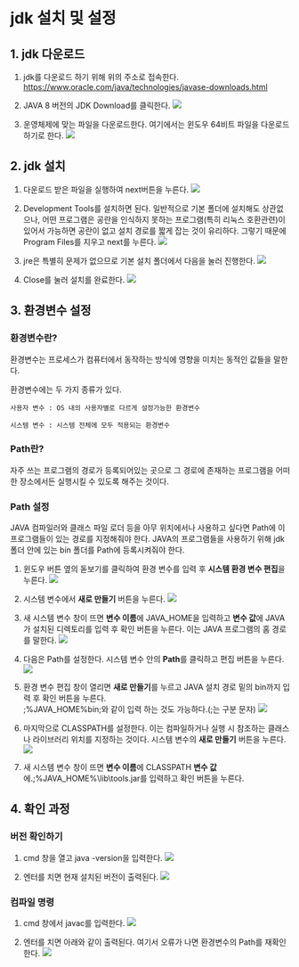 # jdk 설치 및 설정
## 1. jdk 다운로드
1. jdk를 다운로드 하기 위해 위의 주소로 접속한다.
https://www.oracle.com/java/technologies/javase-downloads.html      


2. JAVA 8 버전의 JDK Download를 클릭한다. 
<img src="https://user-images.githubusercontent.com/53217674/76597691-70a0f680-6544-11ea-80f0-d6a42056736c.png"></img><br/>


3. 운영체제에 맞는 파일을 다운로드한다. 여기에서는 윈도우 64비트 파일을 다운로드하기로 한다.
<img src="https://user-images.githubusercontent.com/53217674/76597693-71398d00-6544-11ea-8cba-c27bb1f97a3f.png"></img><br/>


## 2. jdk 설치
1. 다운로드 받은 파일을 실행하여 next버튼을 누른다. 
<img src="https://user-images.githubusercontent.com/53217674/76597696-71d22380-6544-11ea-9d39-26932e20174e.png"></img><br/>

2. Development Tools를 설치하면 된다. 일반적으로 기본 폴더에 설치해도 상관없으나, 어떤 프로그램은 공란을 인식하지 못하는 프로그램(특히 리눅스 호환관련)이 있어서 가능하면 공란이 없고 설치 경로를 짧게 잡는 것이 유리하다. 그렇기 때문에 Program Files를 지우고 next를 누른다.
<img src=https://user-images.githubusercontent.com/53217674/76597697-71d22380-6544-11ea-8a0d-2a80365ce526.png></img><br/>

3. jre은 특별히 문제가 없으므로 기본 설치 폴더에서 다음을 눌러 진행한다.
<img src="https://user-images.githubusercontent.com/53217674/76597698-726aba00-6544-11ea-86c0-86abc09d73f0.png"></img><br/>

4. Close를 눌러 설치를 완료한다.
<img src="https://user-images.githubusercontent.com/53217674/76597702-73035080-6544-11ea-979c-02ee8f4a4c1d.png"></img><br/>


## 3. 환경변수 설정
### 환경변수란?
환경변수는 프로세스가 컴퓨터에서 동작하는 방식에 영향을 미치는 동적인 값들을 말한다.            

환경변수에는 두 가지 종류가 있다.
```
사용자 변수 : OS 내의 사용자별로 다르게 설정가능한 환경변수

시스템 변수 : 시스템 전체에 모두 적용되는 환경변수
```

### Path란?
자주 쓰는 프로그램의 경로가 등록되어있는 곳으로 그 경로에 존재하는 프로그램을 어떠한 장소에서든 실행시킬 수 있도록 해주는 것이다.

### Path 설정
JAVA 컴파일러와 클래스 파일 로더 등을 아무 위치에서나 사용하고 싶다면 Path에 이 프로그램들이 있는 경로를 지정해줘야 한다.
JAVA의 프로그램들을 사용하기 위해 jdk 폴더 안에 있는 bin 폴더를 Path에 등록시켜줘야 한다.

1. 윈도우 버튼 옆의 돋보기를 클릭하여 환경 변수를 입력 후 **시스템 환경 변수 편집**을 누른다.
<img src="https://user-images.githubusercontent.com/53217674/76597703-739be700-6544-11ea-969b-ed184e14d630.png"></img><br/>

2. 시스템 변수에서 **새로 만들기** 버튼을 누른다.
<img src="https://user-images.githubusercontent.com/53217674/76597705-739be700-6544-11ea-9389-d6e6832cf8a8.png"></img><br/>

3. 새 시스템 변수 창이 뜨면 **변수 이름**에 JAVA_HOME을 입력하고 **변수 값**에 JAVA가 설치된 디렉토리를 입력 후 확인 버튼을 누른다. 이는 JAVA 프로그램의 홈 경로를 말한다.
<img src="https://user-images.githubusercontent.com/53217674/76597706-74347d80-6544-11ea-8aec-4c1ad785fe29.png"></img><br/>

4. 다음은 Path를 설정한다. 시스템 변수 안의 **Path**를 클릭하고 편집 버튼을 누른다.
<img src="https://user-images.githubusercontent.com/53217674/76597707-74347d80-6544-11ea-8043-95adcc21ecc6.png"></img><br/>

5. 환경 변수 편집 창이 열리면 **새로 만들기**를 누르고 JAVA 설치 경로 밑의 bin까지 입력 후 확인 버튼을 누른다.          
;%JAVA_HOME%bin;와 같이 입력 하는 것도 가능하다.(;는 구분 문자)
<img src="https://user-images.githubusercontent.com/53217674/76599332-215cc500-6548-11ea-9869-7576584f598a.png"></img><br/>

6. 마지막으로 CLASSPATH를 설정한다. 이는 컴파일하거나 실행 시 참조하는 클래스나 라이브러리 위치를 지정하는 것이다. 시스템 변수의 **새로 만들기** 버튼을 누른다.
<img src="https://user-images.githubusercontent.com/53217674/76597705-739be700-6544-11ea-9389-d6e6832cf8a8.png"></img><br/>

7. 새 시스템 변수 창이 뜨면 **변수 이름**에 CLASSPATH **변수 값**에.;%JAVA_HOME%\lib\tools.jar를 입력하고 확인 버튼을 누른다.

## 4. 확인 과정
### 버전 확인하기
1. cmd 창을 열고 java -version을 입력한다. 
<img src="https://user-images.githubusercontent.com/53217674/76597712-7565aa80-6544-11ea-852e-a570d30fb8aa.png"></img><br/>

2. 엔터를 치면 현재 설치된 버전이 출력된다.
<img src="https://user-images.githubusercontent.com/53217674/76597713-7565aa80-6544-11ea-9a52-0e27467e1e35.png"></img><br/>


### 컴파일 명령
1. cmd 창에서 javac를 입력한다.
<img src="https://user-images.githubusercontent.com/53217674/76597713-7565aa80-6544-11ea-9a52-0e27467e1e35.png"></img><br/>

2. 엔터를 치면 아래와 같이 출력된다. 여기서 오류가 나면 환경변수의 Path를 재확인한다.
<img src="https://user-images.githubusercontent.com/53217674/76597717-75fe4100-6544-11ea-8776-4a7f7acf9985.png"></img><br/>